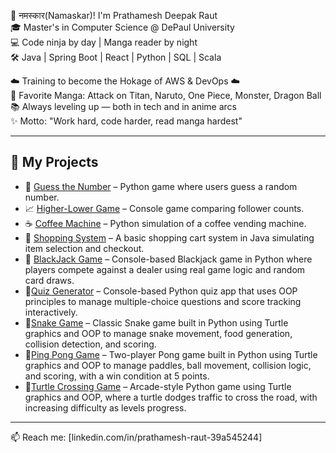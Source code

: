 👋 नमस्कार(Namaskar)! I'm Prathamesh Deepak Raut  
🎓 Master's in Computer Science @ DePaul University  
💻 Code ninja by day | Manga reader by night  
🛠️ Java | Spring Boot | React | Python | SQL | Scala

☁️ Training to become the Hokage of AWS & DevOps ☁️    
🎴 Favorite Manga: Attack on Titan, Naruto, One Piece, Monster, Dragon Ball  
📚 Always leveling up — both in tech and in anime arcs  
✨ Motto: "Work hard, code harder, read manga hardest"

---

## 🚀 My Projects

- 🔢 [Guess the Number](https://github.com/rautpdr/Guess-the-number) – Python game where users guess a random number.
- 📈 [Higher-Lower Game](https://github.com/rautpdr/Higher-Lower-game) – Console game comparing follower counts.
- ☕ [Coffee Machine](https://github.com/rautpdr/Coffee_machine) – Python simulation of a coffee vending machine.
- 🛒 [Shopping System](https://github.com/rautpdr/Shopping-System) – A basic shopping cart system in Java simulating item selection and checkout.
- 🎰 [BlackJack Game](https://github.com/rautpdr/BlackJack-Game) – Console-based Blackjack game in Python where players compete against a dealer using real game logic and random card draws.
- 🧠[Quiz Generator](https://github.com/rautpdr/Quiz_Generator) – Console-based Python quiz app that uses OOP principles to manage multiple-choice questions and score tracking interactively.
- 🐍[Snake Game](https://github.com/rautpdr/Snake_Game) – Classic Snake game built in Python using Turtle graphics and OOP to manage snake movement, food generation, collision detection, and scoring.
- 🏓[Ping Pong Game](https://github.com/rautpdr/Ping-Pong-Game) – Two-player Pong game built in Python using Turtle graphics and OOP to manage paddles, ball movement, collision logic, and scoring, with a win condition at 5 points.
- 🐢[Turtle Crossing Game](https://github.com/rautpdr/Turtle_crossing_game) –  Arcade-style Python game using Turtle graphics and OOP, where a turtle dodges traffic to cross the road, with increasing difficulty as levels progress.


---

📫 Reach me: [linkedin.com/in/prathamesh-raut-39a545244]
